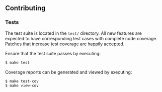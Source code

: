 ## Contributing

### Tests

The test suite is located in the `test/` directory.  All new features are
expected to have corresponding test cases with complete code coverage.  Patches
that increase test coverage are happily accepted.

Ensure that the test suite passes by executing:

```bash
$ make test
```

Coverage reports can be generated and viewed by executing:

```bash
$ make test-cov
$ make view-cov
```
